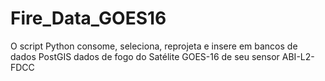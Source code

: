 # Fire_Data_GOES16
O script Python consome, seleciona, reprojeta e insere em bancos de dados PostGIS dados de fogo do Satélite GOES-16 de seu sensor ABI-L2-FDCC
